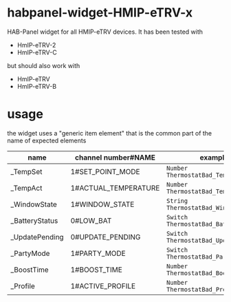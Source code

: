 # habpanel-widget-HMIP-eTRV-x
HAB-Panel widget for all HMIP-eTRV devices.
It has been tested with 
* HmIP-eTRV-2
* HmIP-eTRV-C

but should also work with
* HmIP-eTRV
* HmIP-eTRV-B

# usage
the widget uses a "generic item element" that is the common part of the name of expected elements

| name                     | channel number#NAME   | example |
|--------------------------|-----------------------|---------|
| <generic>_TempSet        | 1#SET_POINT_MODE      | `Number ThermostatBad_TempSet` |
| <generic>_TempAct        | 1#ACTUAL_TEMPERATURE  | `Number ThermostatBad_TempAct` |
| <generic>_WindowState    | 1#WINDOW_STATE        | `String ThermostatBad_WindowState` |
| <generic>_BatteryStatus  | 0#LOW_BAT             | `Switch ThermostatBad_BatteryStatus` |
| <generic>_UpdatePending  | 0#UPDATE_PENDING      | `Switch ThermostatBad_UpdatePending` |
| <generic>_PartyMode      | 1#PARTY_MODE          | `Switch ThermostatBad_PartyMode` |
| <generic>_BoostTime      | 1#BOOST_TIME          | `Number ThermostatBad_BoostTime` |
| <generic>_Profile        | 1#ACTIVE_PROFILE      | `Number ThermostatBad_Profile` |

